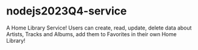 # nodejs2023Q4-service
A Home Library Service! Users can create, read, update, delete data about Artists, Tracks and Albums, add them to Favorites in their own Home Library!
